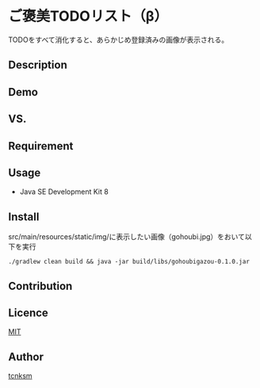 ご褒美TODOリスト（β）
====
TODOをすべて消化すると、あらかじめ登録済みの画像が表示される。

## Description

## Demo

## VS.

## Requirement

## Usage
* Java SE Development Kit 8

## Install
src/main/resources/static/img/に表示したい画像（gohoubi.jpg）をおいて以下を実行

```
./gradlew clean build && java -jar build/libs/gohoubigazou-0.1.0.jar
```

## Contribution

## Licence

[MIT](https://github.com/tcnksm/tool/blob/master/LICENCE)

## Author

[tcnksm](https://github.com/tcnksm)